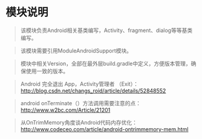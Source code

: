 # 模块说明
> 该模块负责Android相关基类编写，Activity、fragment、dialog等等基类编写。


> 该模块需要引用ModuleAndroidSupport模块。


> 模块中相关Version，全部在最外层build.gradle中定义，方便版本管理，确保使用一致的版本。



> Android 完全退出 App，Activity管理者 （Exit）：http://blog.csdn.net/changs_roid/article/details/52848552

> android onTerminate（）方法调用需要注意的点：http://www.w2bc.com/Article/21201

> 从OnTrimMemory角度谈Android代码内存优化：http://www.codeceo.com/article/android-ontrimmemory-mem.html
